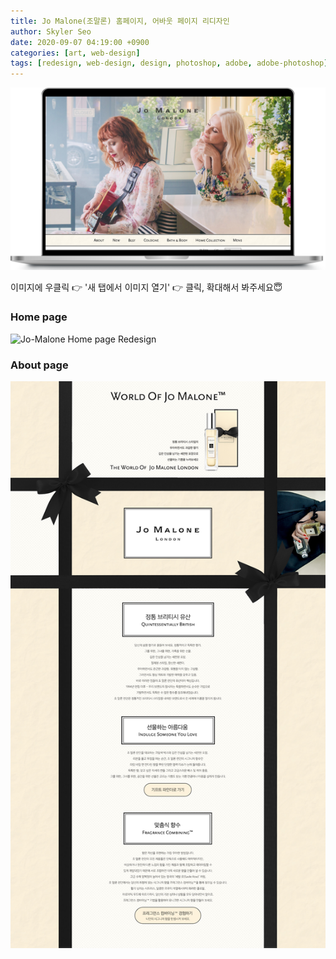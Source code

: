 ```yaml
---
title: Jo Malone(조말론) 홈페이지, 어바웃 페이지 리디자인
author: Skyler Seo
date: 2020-09-07 04:19:00 +0900
categories: [art, web-design]
tags: [redesign, web-design, design, photoshop, adobe, adobe-photoshop]
---
```


![Jo-Malone Home page Redesign Macbook mockup](/assets/img/design-work/jo-malone-home-redesign-macbook.png)

이미지에 우클릭 👉 '새 탭에서 이미지 열기' 👉 클릭, 확대해서 봐주세요😇

### Home page

![Jo-Malone Home page Redesign](/assets/img/design-work/jo-malone-home-page-redesign.jpg)

### About page

![Jo-Malone About page Redesign](/assets/img/design-work/jo-malone-about-page-redesign.jpg)
